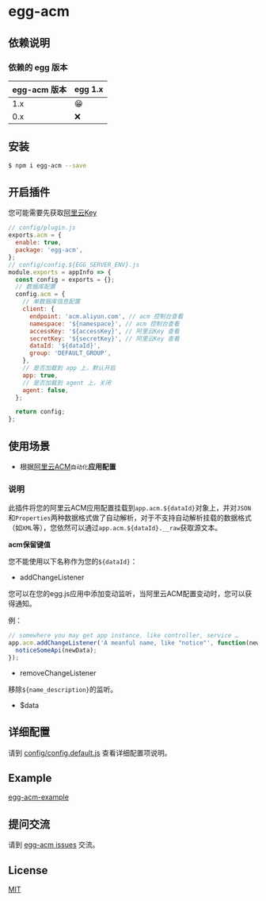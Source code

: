 # egg-acm

<!--
Description here.
-->

## 依赖说明

### 依赖的 egg 版本

egg-acm 版本 | egg 1.x
--- | ---
1.x | 😁
0.x | ❌

<!--

如果有依赖其它插件，请在这里特别说明。如

- security
- multipart

-->

## 安装

```bash
$ npm i egg-acm --save
```

## 开启插件

您可能需要先获取[阿里云Key](https://ram.console.aliyun.com)

```js
// config/plugin.js
exports.acm = {
  enable: true,
  package: 'egg-acm',
};
// config/config.${EGG_SERVER_ENV}.js
module.exports = appInfo => {
  const config = exports = {};
  // 数据库配置
  config.acm = {
    // 单数据库信息配置
    client: {
      endpoint: 'acm.aliyun.com', // acm 控制台查看
      namespace: '${namespace}', // acm 控制台查看
      accessKey: '${accessKey}', // 阿里云Key 查看
      secretKey: '${secretKey}', // 阿里云Key 查看
      dataId: '${dataId}',
      group: 'DEFAULT_GROUP',
    },
    // 是否加载到 app 上，默认开启
    app: true,
    // 是否加载到 agent 上，关闭
    agent: false,
  };

  return config;
};
```

## 使用场景

- 根据[阿里云ACM](https://acm.console.aliyun.com)`自动化`**应用配置**

### 说明

此插件将您的阿里云ACM应用配置挂载到`app.acm.${dataId}`对象上，并对`JSON`和`Properties`两种数据格式做了自动解析，对于不支持自动解析挂载的数据格式（如`XML`等），您依然可以通过`app.acm.${dataId}.__raw`获取源文本。

**acm保留键值**

您不能使用以下名称作为您的`${dataId}`：

* addChangeListener

您可以在您的egg.js应用中添加变动监听，当阿里云ACM配置变动时，您可以获得通知。

例：
``` javascript
// somewhere you may get app instance, like controller, service …
app.acm.addChangeListener('A meanful name, like "notice"', function(newData, oldData) {
  noticeSomeApi(newData);
});
```

* removeChangeListener

移除`${name_description}`的监听。

* $data

## 详细配置

请到 [config/config.default.js](config/config.default.js) 查看详细配置项说明。

## Example

[egg-acm-example](https://github.com/shuang6/egg-acm-example)

## 提问交流

请到 [egg-acm issues](https://github.com/shuang6/egg-acm/issues) 交流。

## License

[MIT](LICENSE)
